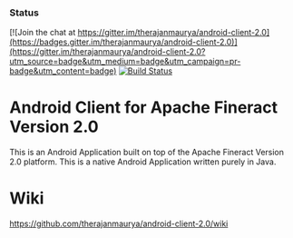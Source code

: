 ### Status

[![Join the chat at https://gitter.im/therajanmaurya/android-client-2.0](https://badges.gitter.im/therajanmaurya/android-client-2.0)](https://gitter.im/therajanmaurya/android-client-2.0?utm_source=badge&utm_medium=badge&utm_campaign=pr-badge&utm_content=badge)
[![Build Status](https://travis-ci.org/therajanmaurya/android-client-2.0.svg?branch=development)](https://travis-ci.org/therajanmaurya/android-client-2.0)

# Android Client for Apache Fineract Version 2.0

This is an Android Application built on top of the Apache Fineract Version 2.0 platform. This is a native Android Application written purely in Java.

# Wiki

https://github.com/therajanmaurya/android-client-2.0/wiki


